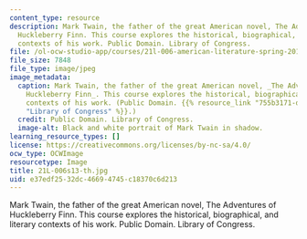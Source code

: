 ```yaml
---
content_type: resource
description: Mark Twain, the father of the great American novel, The Adventures of
  Huckleberry Finn. This course explores the historical, biographical, and literary
  contexts of his work. Public Domain. Library of Congress.
file: /ol-ocw-studio-app/courses/21l-006-american-literature-spring-2013/e37edf2532dc46694745c18370c6d213_21L-006s13-th.jpg
file_size: 7848
file_type: image/jpeg
image_metadata:
  caption: Mark Twain, the father of the great American novel, _The Adventures of
    Huckleberry Finn_. This course explores the historical, biographical, and literary
    contexts of his work. (Public Domain. {{% resource_link "755b3171-d69b-4de2-b68f-495554bbb1ec"
    "Library of Congress" %}}.)
  credit: Public Domain. Library of Congress.
  image-alt: Black and white portrait of Mark Twain in shadow.
learning_resource_types: []
license: https://creativecommons.org/licenses/by-nc-sa/4.0/
ocw_type: OCWImage
resourcetype: Image
title: 21L-006s13-th.jpg
uid: e37edf25-32dc-4669-4745-c18370c6d213
---
```

Mark Twain, the father of the great American novel, The Adventures of Huckleberry Finn. This course explores the historical, biographical, and literary contexts of his work. Public Domain. Library of Congress.